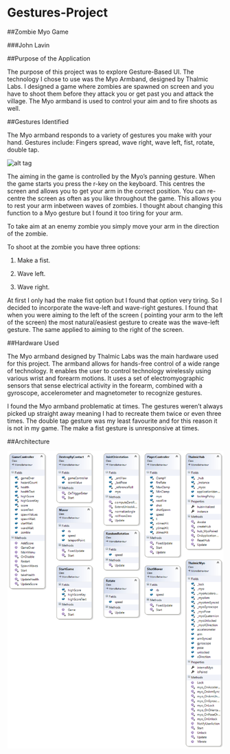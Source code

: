 # Gestures-Project

##Zombie Myo Game

###John Lavin

##Purpose of the Application

The purpose of this project was to explore Gesture-Based UI. 
The technology I chose to use was the Myo Armband, designed by Thalmic Labs. 
I designed a game where zombies are spawned on screen and you have to shoot them 
before they attack you or get past you and attack the village. 
The Myo armband is used to control your aim and to fire shoots as well. 

##Gestures Identified

The Myo armband responds to a variety of gestures you make with your hand. Gestures include: Fingers spread, wave right, wave left, fist, rotate, double tap.


![alt tag](https://camo.githubusercontent.com/588008914020ff115d0fae331a16005ca6aa9e77/68747470733a2f2f612e706f6d662e6361742f62616b69736c2e6a7067)

The aiming in the game is controlled by the Myo’s panning gesture. 
When the game starts you press the r-key on the keyboard. This centres the screen and allows you to get your arm in the correct position. You can re-centre the screen as often as you like throughout the game. This allows you to rest your arm inbetween waves of zombies. I thought about changing this function to a Myo gesture but I found it too tiring for your arm.

To take aim at an enemy zombie you simply move your arm in the direction of the zombie.

To shoot at the zombie you have three options:

1.	Make a fist.

2.	Wave left.

3.	Wave right.


At first I only had the make fist option but I found that option very tiring. So I decided to incorporate the wave-left and wave-right gestures. I found that when you were aiming to the left of the screen ( pointing your arm to the left of the screen) the most natural/easiest gesture to create was the wave-left gesture. The same applied to aiming to the right of the screen.   


##Hardware Used

The Myo armband designed by Thalmic Labs was the main hardware used for this project. The armband allows for hands-free control of a wide range of technology. It enables the user to control technology wirelessly using various wrist and forearm motions. It uses a set of electromyographic sensors that sense electrical activity in the forearm, combined with a gyroscope, accelerometer and magnetometer to recognize gestures.

I found the Myo armband problematic at times. The gestures weren’t always picked up straight away meaning I had to recreate them twice or even three times. The double tap gesture was my least favourite and for this reason it is not in my game. The make a fist gesture is unresponsive at times.

##Architecture

![alt tag](https://raw.githubusercontent.com/JnLvn/Zombies-Myo-Game/master/ClassDiagram1.png)


